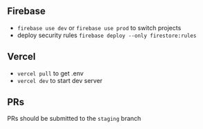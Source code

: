 ## Firebase
- `firebase use dev` or `firebase use prod` to switch projects
- deploy security rules `firebase deploy --only firestore:rules`

## Vercel
- `vercel pull` to get .env
- `vercel dev` to start dev server

## PRs
PRs should be submitted to the `staging` branch


